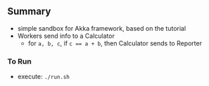 ## Summary

* simple sandbox for Akka framework, based on the tutorial 
* Workers send info to a Calculator
    - for `a, b, c`, if `c == a + b`, then Calculator sends to Reporter

### To Run

* execute: `./run.sh`
